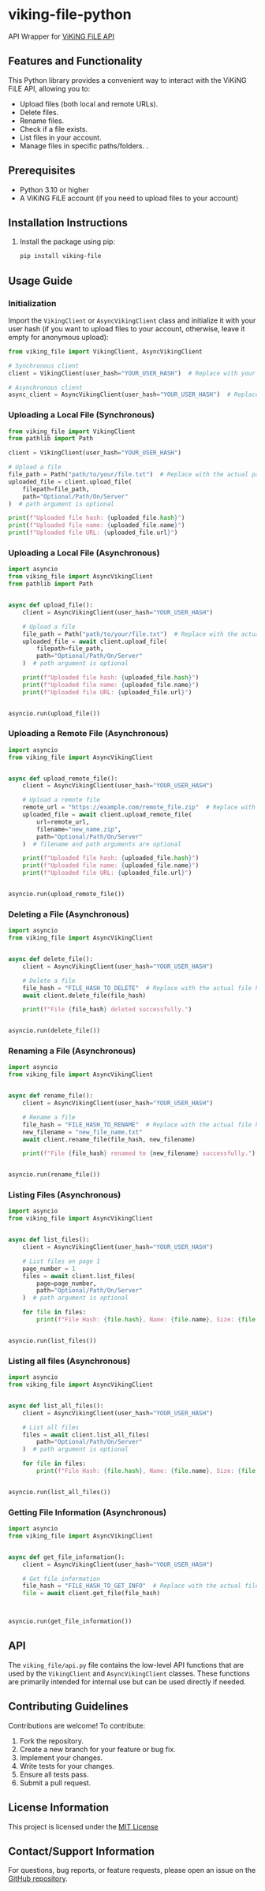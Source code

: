 # viking-file-python

API Wrapper for [ViKiNG FiLE API](https://vikingfile.com/api)

## Features and Functionality

This Python library provides a convenient way to interact with the ViKiNG FiLE API, allowing you to:

* Upload files (both local and remote URLs).
* Delete files.
* Rename files.
* Check if a file exists.
* List files in your account.
* Manage files in specific paths/folders. .

## Prerequisites

* Python 3.10 or higher
* A ViKiNG FiLE account (if you need to upload files to your account)

## Installation Instructions

1. Install the package using pip:

   ```bash
   pip install viking-file
   ```

## Usage Guide

### Initialization

Import the `VikingClient` or `AsyncVikingClient` class and initialize it with your user hash (if you want to upload
files to your account, otherwise, leave it empty for anonymous upload):

```python
from viking_file import VikingClient, AsyncVikingClient

# Synchronous client
client = VikingClient(user_hash="YOUR_USER_HASH")  # Replace with your actual user hash

# Asynchronous client
async_client = AsyncVikingClient(user_hash="YOUR_USER_HASH")  # Replace with your actual user hash
```

### Uploading a Local File (Synchronous)

```python
from viking_file import VikingClient
from pathlib import Path

client = VikingClient(user_hash="YOUR_USER_HASH")

# Upload a file
file_path = Path("path/to/your/file.txt")  # Replace with the actual path to your file
uploaded_file = client.upload_file(
    filepath=file_path,
    path="Optional/Path/On/Server"
)  # path argument is optional

print(f"Uploaded file hash: {uploaded_file.hash}")
print(f"Uploaded file name: {uploaded_file.name}")
print(f"Uploaded file URL: {uploaded_file.url}")
```

### Uploading a Local File (Asynchronous)

```python
import asyncio
from viking_file import AsyncVikingClient
from pathlib import Path


async def upload_file():
    client = AsyncVikingClient(user_hash="YOUR_USER_HASH")

    # Upload a file
    file_path = Path("path/to/your/file.txt")  # Replace with the actual path to your file
    uploaded_file = await client.upload_file(
        filepath=file_path,
        path="Optional/Path/On/Server"
    )  # path argument is optional

    print(f"Uploaded file hash: {uploaded_file.hash}")
    print(f"Uploaded file name: {uploaded_file.name}")
    print(f"Uploaded file URL: {uploaded_file.url}")


asyncio.run(upload_file())
```

### Uploading a Remote File (Asynchronous)

```python
import asyncio
from viking_file import AsyncVikingClient


async def upload_remote_file():
    client = AsyncVikingClient(user_hash="YOUR_USER_HASH")

    # Upload a remote file
    remote_url = "https://example.com/remote_file.zip"  # Replace with the actual URL
    uploaded_file = await client.upload_remote_file(
        url=remote_url,
        filename="new_name.zip",
        path="Optional/Path/On/Server"
    )  # filename and path arguments are optional

    print(f"Uploaded file hash: {uploaded_file.hash}")
    print(f"Uploaded file name: {uploaded_file.name}")
    print(f"Uploaded file URL: {uploaded_file.url}")


asyncio.run(upload_remote_file())
```

### Deleting a File (Asynchronous)

```python
import asyncio
from viking_file import AsyncVikingClient


async def delete_file():
    client = AsyncVikingClient(user_hash="YOUR_USER_HASH")

    # Delete a file
    file_hash = "FILE_HASH_TO_DELETE"  # Replace with the actual file hash
    await client.delete_file(file_hash)

    print(f"File {file_hash} deleted successfully.")


asyncio.run(delete_file())
```

### Renaming a File (Asynchronous)

```python
import asyncio
from viking_file import AsyncVikingClient


async def rename_file():
    client = AsyncVikingClient(user_hash="YOUR_USER_HASH")

    # Rename a file
    file_hash = "FILE_HASH_TO_RENAME"  # Replace with the actual file hash
    new_filename = "new_file_name.txt"
    await client.rename_file(file_hash, new_filename)

    print(f"File {file_hash} renamed to {new_filename} successfully.")


asyncio.run(rename_file())
```

### Listing Files (Asynchronous)

```python
import asyncio
from viking_file import AsyncVikingClient


async def list_files():
    client = AsyncVikingClient(user_hash="YOUR_USER_HASH")

    # List files on page 1
    page_number = 1
    files = await client.list_files(
        page=page_number,
        path="Optional/Path/On/Server"
    )  # path argument is optional

    for file in files:
        print(f"File Hash: {file.hash}, Name: {file.name}, Size: {file.size}, URL: {file.url}")


asyncio.run(list_files())
```

### Listing all files (Asynchronous)

```python
import asyncio
from viking_file import AsyncVikingClient


async def list_all_files():
    client = AsyncVikingClient(user_hash="YOUR_USER_HASH")

    # List all files
    files = await client.list_all_files(
        path="Optional/Path/On/Server"
    )  # path argument is optional

    for file in files:
        print(f"File Hash: {file.hash}, Name: {file.name}, Size: {file.size}, URL: {file.url}")


asyncio.run(list_all_files())
```

### Getting File Information (Asynchronous)

```python
import asyncio
from viking_file import AsyncVikingClient


async def get_file_information():
    client = AsyncVikingClient(user_hash="YOUR_USER_HASH")

    # Get file information
    file_hash = "FILE_HASH_TO_GET_INFO"  # Replace with the actual file hash
    file = await client.get_file(file_hash)



asyncio.run(get_file_information())
```

## API

The `viking_file/api.py` file contains the low-level API functions that are used by the `VikingClient` and
`AsyncVikingClient` classes. These functions are primarily intended for internal use but can be used directly if needed.

## Contributing Guidelines

Contributions are welcome!  To contribute:

1. Fork the repository.
2. Create a new branch for your feature or bug fix.
3. Implement your changes.
4. Write tests for your changes.
5. Ensure all tests pass.
6. Submit a pull request.

## License Information

This project is licensed under the [MIT License](https://github.com/arabianq/viking-file-python/blob/main/LICENSE)

## Contact/Support Information

For questions, bug reports, or feature requests, please open an issue on
the [GitHub repository](https://github.com/arabianq/viking-file-python).